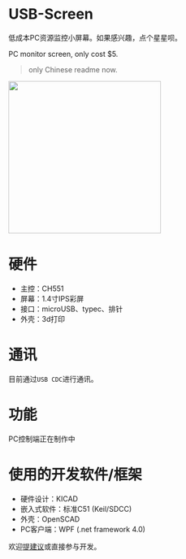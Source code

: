# USB-Screen

低成本PC资源监控小屏幕。如果感兴趣，点个星星呗。

PC monitor screen, only cost $5.

> only Chinese readme now.

<img height="300" src="https://source.papapoi.com/wp-content/uploads/2020/10/pic-scaled.jpg"/>

# 硬件

- 主控：CH551
- 屏幕：1.4寸IPS彩屏
- 接口：microUSB、typec、排针
- 外壳：3d打印

# 通讯

目前通过`USB CDC`进行通讯。

# 功能

PC控制端正在制作中

# 使用的开发软件/框架

- 硬件设计：KICAD
- 嵌入式软件：标准C51 (Keil/SDCC)
- 外壳：OpenSCAD
- PC客户端：WPF (.net framework 4.0)

欢迎[提建议](https://github.com/chenxuuu/USB-Screen/issues)或直接参与开发。

